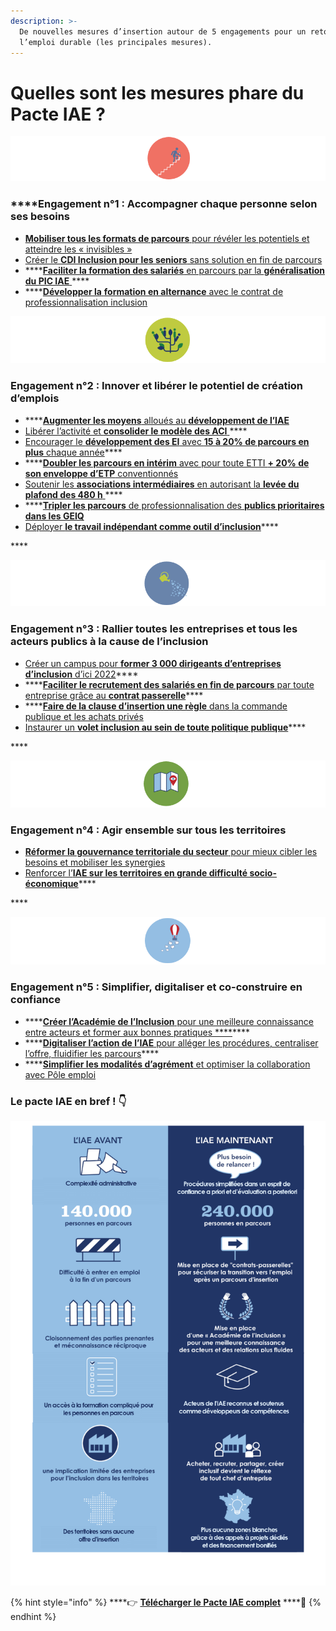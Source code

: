 ```yaml
---
description: >-
  De nouvelles mesures d’insertion autour de 5 engagements pour un retour à
  l’emploi durable (les principales mesures).
---
```


# Quelles sont les mesures phare du Pacte IAE ?

![](../.gitbook/assets/1h.png)

###       ****Engagement n°1 : Accompagner chaque personne selon ses besoins

* [**Mobiliser tous les formats de parcours** pour révéler les potentiels et atteindre les « invisibles » ](https://synesi.fr/wp-content/uploads/2019/09/20190910-Pacte_d_ambition_iae_sept_2019_Mesure-01.pdf)
* [Créer le **CDI Inclusion pour les seniors** sans solution en fin de parcours ](https://synesi.fr/wp-content/uploads/2019/09/20190910-Pacte_d_ambition_iae_sept_2019_Mesure-02.pdf)
* \*\*\*\*[**Faciliter la formation des salariés** en parcours par la **généralisation** **du PIC IAE** ](https://synesi.fr/wp-content/uploads/2019/09/20190910-Pacte_d_ambition_iae_sept_2019_Mesure-03.pdf)\*\*\*\*
* \*\*\*\*[**Développer la** **formation en alternance** avec le contrat de professionnalisation inclusion](https://synesi.fr/wp-content/uploads/2019/09/20190910-Pacte_d_ambition_iae_sept_2019_Mesure-04.pdf)



![](../.gitbook/assets/2h.png)

###       Engagement n°2 : Innover et libérer le potentiel de création d’emplois

* \*\*\*\*[**Augmenter les moyens** alloués au **développement de l’IAE**](https://synesi.fr/wp-content/uploads/2019/09/20190910-Pacte_d_ambition_iae_sept_2019_Mesure-08.pdf)
* [Libérer l’activité et **consolider le modèle des ACI** ](https://synesi.fr/wp-content/uploads/2019/09/20190910-Pacte_d_ambition_iae_sept_2019_Mesure-09.pdf)\*\*\*\*
* [Encourager le **développement des EI** avec **15 à 20% de parcours en plus** chaque année](https://synesi.fr/wp-content/uploads/2019/09/20190910-Pacte_d_ambition_iae_sept_2019_Mesure-10.pdf)\*\*\*\*
* \*\*\*\*[**Doubler les parcours en intérim** avec pour toute ETTI **+ 20% de son enveloppe d’ETP** conventionnés](https://synesi.fr/wp-content/uploads/2019/09/20190910-Pacte_d_ambition_iae_sept_2019_Mesure-11.pdf)
* [Soutenir les **associations intermédiaires** en autorisant la **levée du plafond des 480 h** ](https://synesi.fr/wp-content/uploads/2019/09/20190910-Pacte_d_ambition_iae_sept_2019_Mesure-12.pdf)\*\*\*\*
* \*\*\*\*[**Tripler les parcours** de professionnalisation des **publics prioritaires dans les GEIQ**](https://synesi.fr/wp-content/uploads/2019/09/20190910-Pacte_d_ambition_iae_sept_2019_Mesure-13.pdf)
* [Déployer **le travail indépendant comme outil d’inclusion**](https://synesi.fr/wp-content/uploads/2019/09/20190910-Pacte_d_ambition_iae_sept_2019_Mesure-14.pdf)\*\*\*\*

\*\*\*\*

![](../.gitbook/assets/3h.png)

### **Engagement n°3 :** Rallier toutes les entreprises et tous les acteurs publics à la cause de l’inclusion

* [Créer un campus pour **former 3 000 dirigeants d’entreprises d’inclusion** d’ici 2022](https://synesi.fr/wp-content/uploads/2019/09/20190910-Pacte_d_ambition_iae_sept_2019_Mesure-16.pdf)\*\*\*\*
* \*\*\*\*[**Faciliter le recrutement des salariés en fin de parcours** par toute entreprise grâce au **contrat passerelle**](https://synesi.fr/wp-content/uploads/2019/09/20190910-Pacte_d_ambition_iae_sept_2019_Mesure-17.pdf)\*\*\*\*
* \*\*\*\*[**Faire de la clause d’insertion une règle** dans la commande publique et les achats privés ](https://synesi.fr/wp-content/uploads/2019/09/20190910-Pacte_d_ambition_iae_sept_2019_Mesure-20.pdf)
* [Instaurer un **volet inclusion au sein de toute politique publique**](https://synesi.fr/wp-content/uploads/2019/09/20190910-Pacte_d_ambition_iae_sept_2019_Mesure-21.pdf)\*\*\*\*

\*\*\*\*

![](../.gitbook/assets/4h.png)

###       **Engagement n°4 : Agir ensemble sur tous les territoires**

* [**Réformer la gouvernance territoriale du secteur** pour mieux cibler les besoins et mobiliser les synergies](https://synesi.fr/wp-content/uploads/2019/09/20190910-Pacte_d_ambition_iae_sept_2019_Mesure-22.pdf)
* [Renforcer l’**IAE sur les territoires en grande difficulté socio-économique**](https://synesi.fr/wp-content/uploads/2019/09/20190910-Pacte_d_ambition_iae_sept_2019_Mesure-23.pdf)\*\*\*\*

\*\*\*\*

![](../.gitbook/assets/5h.png)

###       **Engagement n°5 :** Simplifier, digitaliser et co-construire en confiance

* \*\*\*\*[**Créer l’Académie de l’Inclusion** pour une meilleure connaissance entre acteurs et former aux bonnes pratiques ****](https://synesi.fr/wp-content/uploads/2019/09/20190910-Pacte_d_ambition_iae_sept_2019_Mesure-27.pdf)\*\*\*\*
* \*\*\*\*[**Digitaliser l’action de l’IAE** pour alléger les procédures, centraliser l’offre, fluidifier les parcours](https://synesi.fr/wp-content/uploads/2019/09/20190910-Pacte_d_ambition_iae_sept_2019_Mesure-26.pdf)\*\*\*\*
* \*\*\*\*[**Simplifier les modalités d’agrément** et optimiser la collaboration avec Pôle emploi](https://synesi.fr/wp-content/uploads/2019/09/20190910-Pacte_d_ambition_iae_sept_2019_Mesure-29.pdf)



###                                           Le pacte IAE en bref ! 👇 

![](../.gitbook/assets/avant_apres.8e5565a1e84b%20%281%29.png)

{% hint style="info" %}
\*\*\*\*👉 [**Télécharger le Pacte IAE complet**](https://travail-emploi.gouv.fr/IMG/pdf/pacte_d_ambition___insertion_par_l_activite_economique.pdf) ****📃 
{% endhint %}



